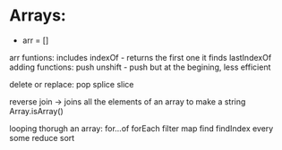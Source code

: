 # Arrays:
- arr = []

arr funtions:
includes
indexOf - returns the first one it finds
lastIndexOf
adding functions:
push
unshift - push but at the begining, less efficient

delete or replace:
pop
splice
slice

reverse
join -> joins all the elements of an array to make a string
Array.isArray()


looping thorugh an array:
for...of
forEach
filter
map
find
findIndex
every
some
reduce
sort

